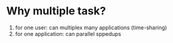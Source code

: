 # Why multiple task?
1. for one user: can multiplex many applications (time-sharing)
2. for one application: can parallel sppedups
